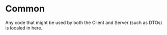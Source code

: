 # Common
Any code that might be used by both the Client and Server (such as DTOs) is localed in here.